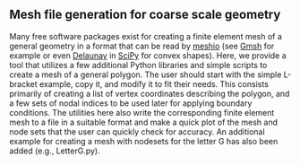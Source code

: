 ## Mesh file generation for coarse scale geometry
Many free software packages exist for creating a finite element mesh of a general geometry in a format that can be read by [meshio](https://github.com/nschloe/meshio) (see [Gmsh](https://gmsh.info/) for example or even [Delaunay](https://docs.scipy.org/doc/scipy/reference/generated/scipy.spatial.Delaunay.html#scipy-spatial-delaunay) in [SciPy](https://docs.scipy.org/doc/scipy/index.html) for convex shapes). Here, we provide a tool that utilizes a few additional Python libraries and simple scripts to create a mesh of a general polygon. The user should start with the simple L-bracket example, copy it, and modify it to fit their needs. This consists primarily of creating a list of vertex coordinates describing the polygon, and a few sets of nodal indices to be used later for applying boundary conditions. The utilities here also write the corresponding finite element mesh to a file in a suitable format and make a quick plot of the mesh and node sets that the user can quickly check for accuracy. An additional example for creating a mesh with nodesets for the letter G has also been added (e.g., LetterG.py).
